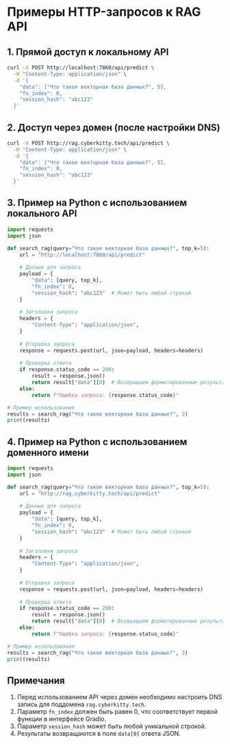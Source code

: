 # Примеры HTTP-запросов к RAG API

## 1. Прямой доступ к локальному API

```bash
curl -X POST http://localhost:7860/api/predict \
  -H "Content-Type: application/json" \
  -d '{
    "data": ["Что такое векторная база данных?", 5],
    "fn_index": 0,
    "session_hash": "abc123"
  }'
```

## 2. Доступ через домен (после настройки DNS)

```bash
curl -X POST http://rag.cyberkitty.tech/api/predict \
  -H "Content-Type: application/json" \
  -d '{
    "data": ["Что такое векторная база данных?", 5],
    "fn_index": 0,
    "session_hash": "abc123"
  }'
```

## 3. Пример на Python с использованием локального API

```python
import requests
import json

def search_rag(query="Что такое векторная база данных?", top_k=5):
    url = "http://localhost:7860/api/predict"
    
    # Данные для запроса
    payload = {
        "data": [query, top_k],
        "fn_index": 0,
        "session_hash": "abc123"  # Может быть любой строкой
    }
    
    # Заголовки запроса
    headers = {
        "Content-Type": "application/json",
    }
    
    # Отправка запроса
    response = requests.post(url, json=payload, headers=headers)
    
    # Проверка ответа
    if response.status_code == 200:
        result = response.json()
        return result["data"][0]  # Возвращаем форматированные результаты поиска
    else:
        return f"Ошибка запроса: {response.status_code}"

# Пример использования
results = search_rag("Что такое векторная база данных?", 3)
print(results)
```

## 4. Пример на Python с использованием доменного имени

```python
import requests
import json

def search_rag(query="Что такое векторная база данных?", top_k=5):
    url = "http://rag.cyberkitty.tech/api/predict"
    
    # Данные для запроса
    payload = {
        "data": [query, top_k],
        "fn_index": 0,
        "session_hash": "abc123"  # Может быть любой строкой
    }
    
    # Заголовки запроса
    headers = {
        "Content-Type": "application/json",
    }
    
    # Отправка запроса
    response = requests.post(url, json=payload, headers=headers)
    
    # Проверка ответа
    if response.status_code == 200:
        result = response.json()
        return result["data"][0]  # Возвращаем форматированные результаты поиска
    else:
        return f"Ошибка запроса: {response.status_code}"

# Пример использования
results = search_rag("Что такое векторная база данных?", 3)
print(results)
```

## Примечания

1. Перед использованием API через домен необходимо настроить DNS запись для поддомена `rag.cyberkitty.tech`.
2. Параметр `fn_index` должен быть равен 0, что соответствует первой функции в интерфейсе Gradio.
3. Параметр `session_hash` может быть любой уникальной строкой.
4. Результаты возвращаются в поле `data[0]` ответа JSON. 